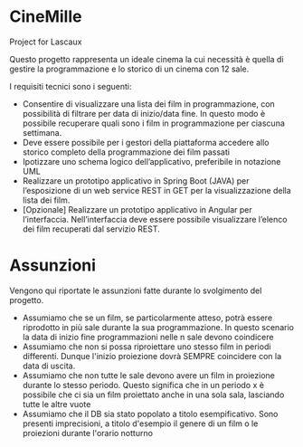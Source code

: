 # CineMille
Project for Lascaux

Questo progetto rappresenta un ideale cinema la cui necessità è quella di gestire la programmazione e lo storico di un cinema con 12 sale. 

I requisiti tecnici sono i seguenti:
- Consentire di visualizzare una lista dei film in programmazione, con possibilità di filtrare per data di inizio/data fine. In questo modo è possibile recuperare quali sono i film in programmazione per ciascuna settimana.
- Deve essere possibile per i gestori della piattaforma accedere allo storico completo della programmazione dei film passati
- Ipotizzare uno schema logico dell’applicativo, preferibile in notazione UML
- Realizzare un prototipo applicativo in Spring Boot (JAVA) per l’esposizione di un web service REST in GET per la visualizzazione della lista dei film.
- [Opzionale] Realizzare un prototipo applicativo in Angular per l’interfaccia. Nell’interfaccia deve essere possibile visualizzare l’elenco dei film recuperati dal servizio REST.

<h1>Assunzioni</h1>
Vengono qui riportate le assunzioni fatte durante lo svolgimento del progetto.

- Assumiamo che se un film, se particolarmente atteso, potrà essere riprodotto in più sale durante la sua programmazione. In questo scenario la data di inizio fine programmazioni nelle n sale devono coindicere
- Assumiamo che non si possa riproiettare uno stesso film in periodi differenti. Dunque l'inizio proiezione dovrà SEMPRE coincidere con la data di uscita.
- Assumiamo che non tutte le sale devono avere un film in proiezione durante lo stesso periodo. Questo significa che in un periodo x è possibile che ci sia un film proiettato anche in una sola sala, lasciando tutte le altre vuote
- Assumiamo che il DB sia stato popolato a titolo esempificativo. Sono presenti imprecisioni, a titolo d'esempio il genere di un film o le proiezioni durante l'orario notturno
  
  
